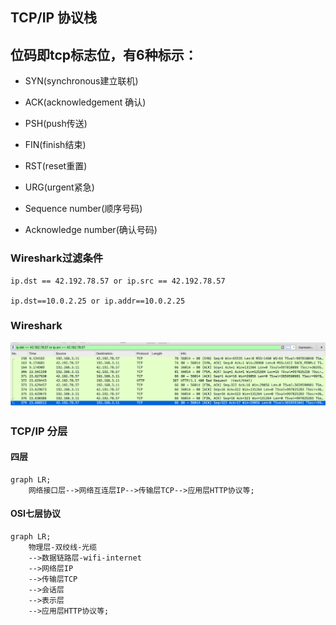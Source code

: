 
## TCP/IP 协议栈

## 位码即tcp标志位，有6种标示：
- SYN(synchronous建立联机) 
- ACK(acknowledgement 确认)
- PSH(push传送) 
- FIN(finish结束) 
- RST(reset重置) 
- URG(urgent紧急)

- Sequence number(顺序号码) 
- Acknowledge number(确认号码)


### Wireshark过滤条件
```
ip.dst == 42.192.78.57 or ip.src == 42.192.78.57

ip.dst==10.0.2.25 or ip.addr==10.0.2.25 
```

### Wireshark

![img](../../../assets/wireshark:tcp.png)

### TCP/IP 分层
#### 四层

```mermaid
graph LR;
    网络接口层-->网络互连层IP-->传输层TCP-->应用层HTTP协议等;
```

#### OSI七层协议

```mermaid
graph LR;
    物理层-双绞线-光缆
    -->数据链路层-wifi-internet
    -->网络层IP
    -->传输层TCP
    -->会话层
    -->表示层
    -->应用层HTTP协议等;
```
